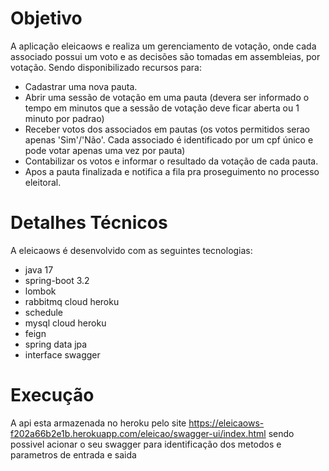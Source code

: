 # Objetivo

A aplicação eleicaows e realiza um gerenciamento de votação, onde cada associado possui um voto e as decisões são tomadas em assembleias, por votação.
Sendo disponibilizado recursos para:
 - Cadastrar uma nova pauta.
 - Abrir uma sessão de votação em uma pauta (devera ser informado o tempo em minutos que a sessão de votação deve ficar aberta ou 1 minuto por padrao)
 - Receber votos dos associados em pautas (os votos permitidos serao apenas 'Sim'/'Não'. Cada associado é identificado por um cpf único e pode votar apenas uma vez por pauta)
 - Contabilizar os votos e informar o resultado da votação de cada pauta.
 - Apos a pauta finalizada e notifica a fila pra proseguimento no processo eleitoral.

# Detalhes Técnicos

A eleicaows é desenvolvido com as seguintes tecnologias:

- java 17
- spring-boot 3.2
- lombok
- rabbitmq cloud heroku
- schedule
- mysql cloud heroku
- feign 
- spring data jpa
- interface swagger

# Execução

A api esta armazenada no heroku pelo site https://eleicaows-f202a66b2e1b.herokuapp.com/eleicao/swagger-ui/index.html
sendo possivel acionar o seu swagger para identificação dos metodos e parametros de entrada e saida